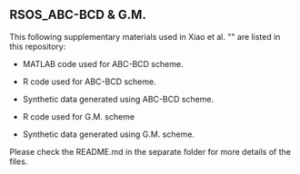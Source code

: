 ## RSOS_ABC-BCD & G.M. ##

This following supplementary materials used in Xiao et al. "" are listed in this repository:

* MATLAB code used for ABC-BCD scheme.  
* R code used for ABC-BCD scheme. 
* Synthetic data generated using ABC-BCD scheme.

* R code used for G.M. scheme
* Synthetic data generated using G.M. scheme.

Please check the README.md in the separate folder for more details of the files. 

